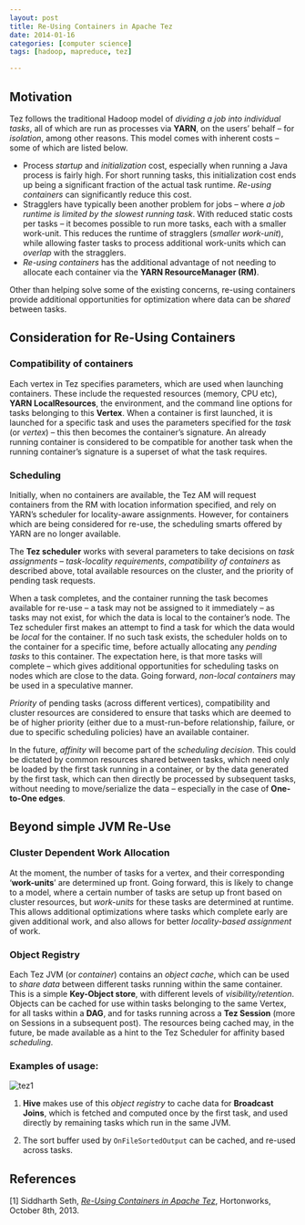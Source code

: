 ```yaml
---
layout: post
title: Re-Using Containers in Apache Tez
date: 2014-01-16 
categories: [computer science]
tags: [hadoop, mapreduce, tez]

---
```


Motivation
--

Tez follows the traditional Hadoop model of *dividing a job into individual tasks*, all of which are run as processes via **YARN**, on the users’ behalf – for *isolation*, among other reasons. This model comes with inherent costs – some of which are listed below.

* Process *startup* and *initialization* cost, especially when running a Java process is fairly high. For short running tasks, this initialization cost ends up being a significant fraction of the actual task runtime. *Re-using containers* can significantly reduce this cost.  
* Stragglers have typically been another problem for jobs – where *a job runtime is limited by the slowest running task*. With reduced static costs per tasks – it becomes possible to run more tasks, each with a smaller work-unit. This reduces the runtime of stragglers (*smaller work-unit*), while allowing faster tasks to process additional work-units which can *overlap* with the stragglers.  
* *Re-using containers* has the additional advantage of not needing to allocate each container via the **YARN ResourceManager (RM)**.



Other than helping solve some of the existing concerns, re-using containers provide additional opportunities for optimization where data can be *shared* between tasks.

Consideration for Re-Using Containers
--

### Compatibility of containers
Each vertex in Tez specifies parameters, which are used when launching containers. These include the requested resources (memory, CPU etc), **YARN LocalResources**, the environment, and the command line options for tasks belonging to this **Vertex**. When a container is first launched, it is launched for a specific task and uses the parameters specified for the *task* (or *vertex*) – this then becomes the container’s signature. An already running container is considered to be compatible for another task when the running container’s signature is a superset of what the task requires.

### Scheduling
Initially, when no containers are available, the Tez AM will request containers from the RM with location information specified, and rely on YARN’s scheduler for locality-aware assignments. However, for containers which are being considered for re-use, the scheduling smarts offered by YARN are no longer available.

The **Tez scheduler** works with several parameters to take decisions on *task assignments* –  *task-locality requirements*, *compatibility of containers* as described above, total available resources on the cluster, and the priority of pending task requests.

When a task completes, and the container running the task becomes available for re-use – a task may not be assigned to it immediately – as tasks may not exist, for which the data is local to the container’s node. The Tez scheduler first makes an attempt to find a task for which the data would be *local* for the container. If no such task exists, the scheduler holds on to the container for a specific time, before actually allocating any *pending tasks* to this container. The expectation here, is that more tasks will complete – which gives additional opportunities for scheduling tasks on nodes which are close to the data. Going forward, *non-local containers* may be used in a speculative manner.

*Priority* of pending tasks (across different vertices), compatibility and cluster resources are considered to ensure that tasks which are deemed to be of higher priority (either due to a must-run-before relationship, failure, or due to specific scheduling policies) have an available container.

In the future, *affinity* will become part of the *scheduling decision*. This could be dictated by common resources shared between tasks, which need only be loaded by the first task running in a container, or by the data generated by the first task, which can then directly be processed by subsequent tasks, without needing to move/serialize the data – especially in the case of **One-to-One edges**.

Beyond simple JVM Re-Use
--

### Cluster Dependent Work Allocation
At the moment, the number of tasks for a vertex, and their corresponding ‘**work-units**’ are determined up front. Going forward, this is likely to change to a model, where a certain number of tasks are setup up front based on cluster resources, but *work-units* for these tasks are determined at runtime. This allows additional optimizations where tasks which complete early are given additional work, and also allows for better *locality-based assignment* of work.

### Object Registry
Each Tez JVM (or *container*) contains an *object cache*, which can be used to *share data* between different tasks running within the same container. This is a simple **Key-Object store**, with different levels of *visibility/retention*. Objects can be cached for use within tasks belonging to the same Vertex, for all tasks within a **DAG**, and for tasks running across a **Tez Session** (more on Sessions in a subsequent post). The resources being cached may, in the future, be made available as a hint to the Tez Scheduler for affinity based *scheduling*.

### Examples of usage:
![tez1](http://sungsoo.github.com/images/tez121.png)

1) **Hive** makes use of this *object registry* to cache data for **Broadcast Joins**, which is fetched and computed once by the first task, and used directly by remaining tasks which run in the same JVM.

2) The sort buffer used by `OnFileSortedOutput` can be cached, and re-used across tasks.

References
--
[1] Siddharth Seth, [*Re-Using Containers in Apache Tez*](http://hortonworks.com/blog/re-using-containers-in-apache-tez/), Hortonworks, October 8th, 2013.